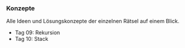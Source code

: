### Konzepte

Alle Ideen und Lösungskonzepte der einzelnen Rätsel auf einem Blick.
<ul>
  <li>Tag 09: Rekursion</li>
  <li>Tag 10: Stack</li>
</ul>
